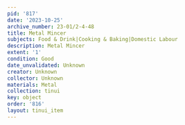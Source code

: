 ```yaml
---
pid: '817'
date: '2023-10-25'
archive_number: 23-01/2-4-48
title: Metal Mincer
subjects: Food & Drink|Cooking & Baking|Domestic Labour
description: Metal Mincer
extent: '1'
condition: Good
date_unvalidated: Unknown
creator: Unknown
collector: Unknown
materials: Metal
collection: tinui
key: object
order: '816'
layout: tinui_item
---
```

